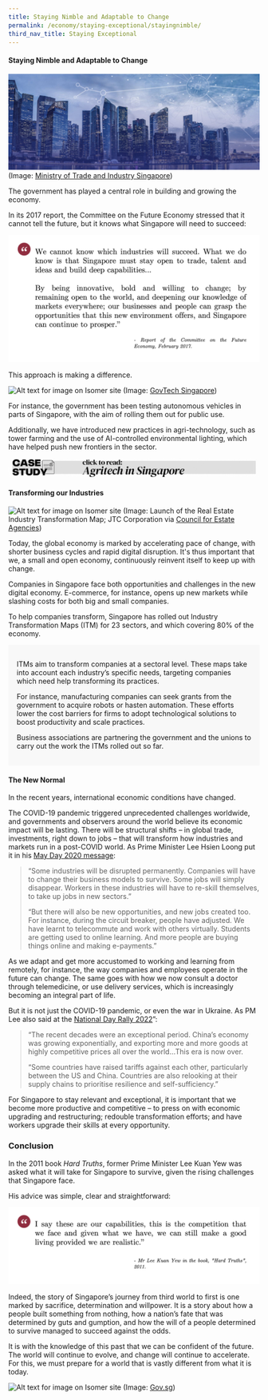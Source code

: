 ```yaml
---
title: Staying Nimble and Adaptable to Change
permalink: /economy/staying-exceptional/stayingnimble/
third_nav_title: Staying Exceptional
---
```

#### Staying Nimble and Adaptable to Change

![Alt text for image on Isomer site](/images/economy/staying-exceptional/FEC_web_banner-04.jpg)
(Image: [Ministry of Trade and Industry Singapore](https://www.mti.gov.sg/FutureEconomy/TheFutureEconomyCouncil))

The government has played a central role in building and growing the economy.

In its 2017 report, the Committee on the Future Economy stressed that it cannot tell the future, but it knows what Singapore will need to succeed:

![Alt text for image on Isomer site](/images/economy/staying-exceptional/Screenshot%202020-10-2.png)

This approach is making a difference.

![Alt text for image on Isomer site](/images/economy/staying-exceptional/steering-the-autonomous-vehicle-revolution-in-singapore-part-1.png)
(Image: [GovTech Singapore](https://www.tech.gov.sg/media/technews/steering-the-autonomous-vehicle-revolution-in-singapore))

For instance, the government has been testing autonomous vehicles in parts of Singapore, with the aim of rolling them out for public use.

Additionally, we have introduced new practices in agri-technology, such as tower farming and the use of AI-controlled environmental lighting, which have helped push new frontiers in the sector.

![Alt text for image on Isomer site](/images/economy/staying-exceptional/Case%20Study_Agritech%20in%20SG.gif)

#### Transforming our Industries

![Alt text for image on Isomer site](/images/economy/staying-exceptional/a-blueprint-for-a-future-ready-real-estate-industry-img2.jpg)
(Image: Launch of the Real Estate Industry Transformation Map; JTC Corporation via [Council for Estate Agencies](https://www.cea.gov.sg/docs/default-source/module/newsletter/1-2018b/01-2018_website/a-blueprint-for-a-future-ready-real-estate-industry.htm))

Today, the global economy is marked by accelerating pace of change, with shorter business cycles and rapid digital disruption. It's thus important that we, a small and open economy, continuously reinvent itself to keep up with change. 

Companies in Singapore face both opportunities and challenges in the new digital economy. E-commerce, for instance, opens up new markets while slashing costs for both big and small companies.

To help companies transform, Singapore has rolled out Industry Transformation Maps (ITM) for 23 sectors, and which covering 80% of the economy.

<div style="border:0px solid #0505f8;background-color:#f8f8f8;padding:1.2em;">
<p>ITMs aim to transform companies at a sectoral level. These maps take into account each industry’s specific needs, targeting companies which need help transforming its practices. </p>

<p>For instance, manufacturing companies can seek grants from the government to acquire robots or hasten automation. These efforts lower the cost barriers for firms to adopt technological solutions to boost productivity and scale practices.</p>

<p>Business associations are partnering the government and the unions to carry out the work the ITMs rolled out so far. </p>
</div>

#### The New Normal

In the recent years, international economic conditions have changed. 

The COVID-19 pandemic triggered unprecedented challenges worldwide, and governments and observers around the world believe its economic impact will be lasting. There will be structural shifts – in global trade, investments, right down to jobs – that will transform how industries and markets run in a post-COVID world. As Prime Minister Lee Hsien Loong put it in his [May Day 2020 message](https://sg.news.yahoo.com/covid-19-to-have-major-longterm-impact-on-singapores-economy-pm-lee-114615905.html): 

> “Some industries will be disrupted permanently. Companies will have to change their business models to survive. Some jobs will simply disappear. Workers in these industries will have to re-skill themselves, to take up jobs in new sectors.”
> 
> “But there will also be new opportunities, and new jobs created too. For instance, during the circuit breaker, people have adjusted. We have learnt to telecommute and work with others virtually. Students are getting used to online learning. And more people are buying things online and making e-payments.” 

As we adapt and get more accustomed to working and learning from remotely, for instance, the way companies and employees operate in the future can change. The same goes with how we now consult a doctor through telemedicine, or use delivery services, which is increasingly becoming an integral part of life. 

But it is not just the COVID-19 pandemic, or even the war in Ukraine. As PM Lee also said at the [National Day Rally 2022](https://www.pmo.gov.sg/Newsroom/National-Day-Rally-2022-English)”: 

> “The recent decades were an exceptional period. China’s economy was growing exponentially, and exporting more and more goods at highly competitive prices all over the world…This era is now over.
> 
> “Some countries have raised tariffs against each other, particularly between the US and China. Countries are also relooking at their supply chains to prioritise resilience and self-sufficiency.” 

For Singapore to stay relevant and exceptional, it is important that we become more productive and competitive – to press on with economic upgrading and restructuring; redouble transformation efforts; and have workers upgrade their skills at every opportunity.

### Conclusion

In the 2011 book *Hard Truths*, former Prime Minister Lee Kuan Yew was asked what it will take for Singapore to survive, given the rising challenges that Singapore face.

His advice was simple, clear and straightforward:

![Alt text for image on Isomer site](/images/economy/staying-exceptional/Screenshot%202020-10-.png)

Indeed, the story of Singapore’s journey from third world to first is one marked by sacrifice, determination and willpower. It is a story about how a people built something from nothing, how a nation’s fate that was determined by guts and gumption, and how the will of a people determined to survive managed to succeed against the odds.

It is with the knowledge of this past that we can be confident of the future. The world will continue to evolve, and change will continue to accelerate. For this, we must prepare for a world that is vastly different from what it is today.

![Alt text for image on Isomer site](/images/economy/staying-exceptional/pm-speech-2-sep.png)
(Image: [Gov.sg](https://www.gov.sg/article/pm-lee-responding-to-covid-19-and-the-other-challenges-ahead))